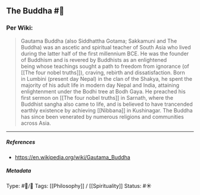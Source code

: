 ## The Buddha  #🧠 

### Per Wiki:

> Gautama Buddha (also Siddhattha Gotama; Sakkamuni and The Buddha) was an ascetic and spiritual teacher of South Asia who lived during the latter half of the first millennium BCE. He was the founder of Buddhism and is revered by Buddhists as an enlightened being whose teachings sought a path to freedom from ignorance (of [[The four nobel truths]]), craving, rebirth and dissatisfaction. Born in Lumbini (present day Nepal) in the clan of the Shakya, he spent the majority of his adult life in modern day Nepal and India, attaining enlightenment under the Bodhi tree at Bodh Gaya. He preached his first sermon on [[The four nobel truths]] in Sarnath, where the Buddhist sangha also came to life, and is believed to have trancended earthly existence by achieving [[Nibbana]] in Kushinagar. The Buddha has since been venerated by numerous religions and communities across Asia.

___

##### References

- https://en.wikipedia.org/wiki/Gautama_Buddha

##### Metadata
Type: #🔵/🔵 
Tags: [[Philosophy]] / [[Spirituality]]
Status: #☀️ 